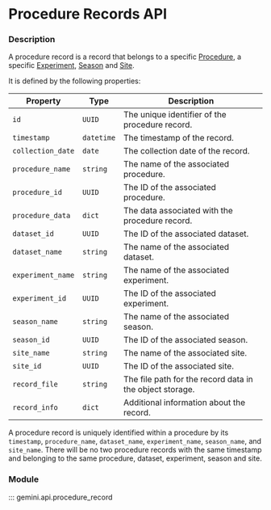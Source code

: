 # Procedure Records API

### Description

A procedure record is a record that belongs to a specific [Procedure](procedures.md), a specific [Experiment](experiments.md), [Season](seasons.md) and [Site](sites.md).

It is defined by the following properties:

| Property          | Type                 | Description                                       |
|-------------------|----------------------|---------------------------------------------------|
| `id`              | `UUID`                 | The unique identifier of the procedure record.    |
| `timestamp`       | `datetime`             | The timestamp of the record.                      |
| `collection_date` | `date`                 | The collection date of the record.                |
| `procedure_name`  | `string`               | The name of the associated procedure.             |
| `procedure_id`    | `UUID`                 | The ID of the associated procedure.               |
| `procedure_data`  | `dict`                 | The data associated with the procedure record.    |
| `dataset_id`      | `UUID`                 | The ID of the associated dataset.                 |
| `dataset_name`    | `string`               | The name of the associated dataset.               |
| `experiment_name` | `string`               | The name of the associated experiment.            |
| `experiment_id`   | `UUID`                 | The ID of the associated experiment.              |
| `season_name`     | `string`               | The name of the associated season.                |
| `season_id`       | `UUID`                 | The ID of the associated season.                  |
| `site_name`       | `string`               | The name of the associated site.                  |
| `site_id`         | `UUID`                 | The ID of the associated site.                    |
| `record_file`     | `string`               | The file path for the record data in the object storage. |
| `record_info`     | `dict`                 | Additional information about the record.          |


A procedure record is uniquely identified within a procedure by its `timestamp`, `procedure_name`, `dataset_name`, `experiment_name`, `season_name`, and `site_name`. There will be no two procedure records with the same timestamp and belonging to the same procedure, dataset, experiment, season and site.


### Module

::: gemini.api.procedure_record
